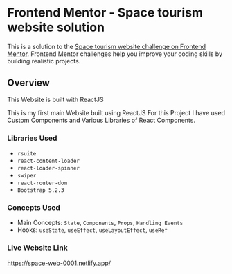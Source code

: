# Frontend Mentor - Space tourism website solution

This is a solution to the [Space tourism website challenge on Frontend Mentor](https://www.frontendmentor.io/challenges/space-tourism-multipage-website-gRWj1URZ3). Frontend Mentor challenges help you improve your coding skills by building realistic projects. 

## Overview

This Website is built with ReactJS

This is my first main Website built using ReactJS
For this Project I have used Custom Components and Various Libraries of React Components.

### Libraries Used

- `rsuite`
- `react-content-loader`
- `react-loader-spinner`
- `swiper`
- `react-router-dom`
- `Bootstrap 5.2.3`

### Concepts Used

- Main Concepts: `State`, `Components`, `Props`, `Handling Events`
- Hooks: `useState`, `useEffect`, `useLayoutEffect`, `useRef`

### Live Website Link

https://space-web-0001.netlify.app/